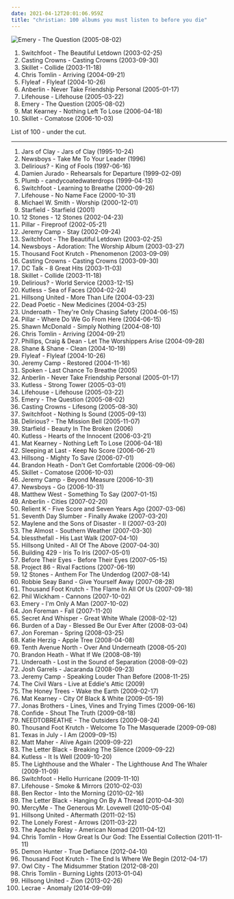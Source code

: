 ```yaml
---
date: 2021-04-12T20:01:06.959Z
title: "christian: 100 albums you must listen to before you die"
---
```

![Emery - The Question (2005-08-02)](http://coverartarchive.org/release/a7337747-fa84-4d3f-aa12-e53ad43cf745/4889657836-500.jpg "Emery - The Question (2005-08-02)")
<ol class="albums">
<li data-cover="http://coverartarchive.org/release/d637c414-07fb-3b98-9c57-caf4e9d70586/1547097863-500.jpg" data-tags="christian rock" role="button">Switchfoot - The Beautiful Letdown (2003-02-25)</li>
<li data-cover="http://coverartarchive.org/release/5fa87c4d-8e2c-4a00-89ab-1ae980031264/9420368954-500.jpg" data-tags="christian" role="button">Casting Crowns - Casting Crowns (2003-09-30)</li>
<li data-cover="http://coverartarchive.org/release/6281f0d7-1aa6-43b1-abd9-ee0ca999fb26/2220888510-500.jpg" data-tags="christian rock" role="button">Skillet - Collide (2003-11-18)</li>
<li data-cover="http://coverartarchive.org/release/1e336a49-093b-4328-85b9-dab7ebf2af41/8247802796-500.jpg" data-tags="christian" role="button">Chris Tomlin - Arriving (2004-09-21)</li>
<li data-cover="https://img.discogs.com/siliP9KWt0ywP1IntEzYd8rCZ84=/fit-in/350x350/filters:strip_icc():format(jpeg):mode_rgb():quality(90)/discogs-images/R-789078-1403779298-7728.jpeg.jpg" data-tags="alternative rock, rock, female vocalists" role="button">Flyleaf - Flyleaf (2004-10-26)</li>
<li data-cover="http://coverartarchive.org/release/0158574e-e762-4a5f-a927-ad925172605d/17944620848-500.jpg" data-tags="alternative rock" role="button">Anberlin - Never Take Friendship Personal (2005-01-17)</li>
<li data-cover="http://coverartarchive.org/release/ce40f247-a7aa-4784-b18d-35371df6e020/6596843046-500.jpg" data-tags="alternative rock, rock, alternative" role="button">Lifehouse - Lifehouse (2005-03-22)</li>
<li data-cover="http://coverartarchive.org/release/a7337747-fa84-4d3f-aa12-e53ad43cf745/4889657836-500.jpg" data-tags="emo, christian, emocore, rock, post-hardcore" role="button">Emery - The Question (2005-08-02)</li>
<li data-cover="https://img.discogs.com/ihYWSmPw0AwWWyMFFIaHYTuzsU8=/fit-in/220x219/filters:strip_icc():format(jpeg):mode_rgb():quality(90)/discogs-images/R-2116301-1439610592-2602.jpeg.jpg" data-tags="mat kearney" role="button">Mat Kearney - Nothing Left To Lose (2006-04-18)</li>
<li data-cover="http://coverartarchive.org/release/cd858900-f750-4c61-a782-1603f6f5b472/15028383485-500.jpg" data-tags="christian rock, alternative rock" role="button">Skillet - Comatose (2006-10-03)</li>
</ol>
List of 100 - under the cut.
<!-- more -->

_________________

<ol class="albums">
<li data-cover="https://img.discogs.com/mpe3E7LXu6m3UwIUpsbV-LZ53vc=/fit-in/301x300/filters:strip_icc():format(jpeg):mode_rgb():quality(90)/discogs-images/R-2603096-1292697581.jpeg.jpg" data-tags="christian, christian rock" role="button">
Jars of Clay - Jars of Clay (1995-10-24)
</li>
<li data-cover="https://img.discogs.com/6l-EtTTWaDrWkUIAyEKfiHq4i6A=/fit-in/600x592/filters:strip_icc():format(jpeg):mode_rgb():quality(90)/discogs-images/R-1564431-1590019803-6829.jpeg.jpg" data-tags="christian, christian rock, contemporary christian" role="button">
Newsboys - Take Me To Your Leader (1996)
</li>
<li data-cover="http://coverartarchive.org/release/85144985-adba-4d05-9905-c779ab4f91db/2104717117-500.jpg" data-tags="christian, worship" role="button">
Delirious? - King of Fools (1997-06-16)
</li>
<li data-cover="https://img.discogs.com/6YvUBqz0mvgKp-KqKZCn1CF_TR4=/fit-in/600x593/filters:strip_icc():format(jpeg):mode_rgb():quality(90)/discogs-images/R-1576537-1616526075-9955.jpeg.jpg" data-tags="singer-songwriter, christian, desert island, the dc - 90s, xy, olspur sub pop radio, olspur seattle radio, fucking awesome album, island albums, allmusicj" role="button">
Damien Jurado - Rehearsals for Departure (1999-02-09)
</li>
<li data-cover="http://coverartarchive.org/release/33c4eeff-157b-42cb-9ec4-b2be6dc76f42/1572846543-500.jpg" data-tags="alternative rock, female vocalists, christian, christian rock, girl rock, religious, candy, love track, lashgo98" role="button">
Plumb - candycoatedwaterdrops (1999-04-13)
</li>
<li data-cover="http://coverartarchive.org/release/71789b50-3b8b-4601-a027-75b8c15bc2b7/12942561796-500.jpg" data-tags="alternative rock" role="button">
Switchfoot - Learning to Breathe (2000-09-26)
</li>
<li data-cover="http://coverartarchive.org/release/bd00a78e-8cdb-4aef-a177-1ebd9a69b374/6623114975-500.jpg" data-tags="alternative rock, rock, alternative" role="button">
Lifehouse - No Name Face (2000-10-31)
</li>
<li data-cover="http://coverartarchive.org/release/97c7c9a2-c3c1-4aae-bed2-d2407a339a41/8288946939-500.jpg" data-tags="worship" role="button">
Michael W. Smith - Worship (2000-12-01)
</li>
<li data-cover="https://img.discogs.com/n-Z-6D4PDBr4UKPSLmbsP1Uujdw=/fit-in/475x475/filters:strip_icc():format(jpeg):mode_rgb():quality(90)/discogs-images/R-2180119-1268334982.jpeg.jpg" data-tags="christian rock" role="button">
Starfield - Starfield (2001)
</li>
<li data-cover="https://img.discogs.com/4iVcdo_rEcq6zrSE5BjHjlyH1qQ=/fit-in/600x587/filters:strip_icc():format(jpeg):mode_rgb():quality(90)/discogs-images/R-1593962-1586191495-6359.jpeg.jpg" data-tags="alternative rock, rock" role="button">
12 Stones - 12 Stones (2002-04-23)
</li>
<li data-cover="https://via.placeholder.com/450" data-tags="christian rock, christian" role="button">
Pillar - Fireproof (2002-05-21)
</li>
<li data-cover="http://coverartarchive.org/release/002cb686-6c99-4c5a-bcd8-91d0d95d7c63/9311799375-500.jpg" data-tags="jeremy camp, christian rock" role="button">
Jeremy Camp - Stay (2002-09-24)
</li>
<li data-cover="http://coverartarchive.org/release/d637c414-07fb-3b98-9c57-caf4e9d70586/1547097863-500.jpg" data-tags="christian rock" role="button">
Switchfoot - The Beautiful Letdown (2003-02-25)
</li>
<li data-cover="https://img.discogs.com/BAmVGDpBy4rQp_JFTj9Tu9DUB_8=/fit-in/600x597/filters:strip_icc():format(jpeg):mode_rgb():quality(90)/discogs-images/R-13099791-1548725330-9010.jpeg.jpg" data-tags="christian, modern worship, worship" role="button">
Newsboys - Adoration: The Worship Album (2003-03-27)
</li>
<li data-cover="http://coverartarchive.org/release/08902a42-9afa-3337-8267-b333a89dd5da/24702019693-500.jpg" data-tags="alternative rock" role="button">
Thousand Foot Krutch - Phenomenon (2003-09-09)
</li>
<li data-cover="http://coverartarchive.org/release/5fa87c4d-8e2c-4a00-89ab-1ae980031264/9420368954-500.jpg" data-tags="christian" role="button">
Casting Crowns - Casting Crowns (2003-09-30)
</li>
<li data-cover="https://img.discogs.com/sGynbsmk6XE4XNtG3tLO-2jHWnc=/fit-in/600x600/filters:strip_icc():format(jpeg):mode_rgb():quality(90)/discogs-images/R-4079146-1465313674-6247.jpeg.jpg" data-tags="christian" role="button">
DC Talk - 8 Great Hits (2003-11-03)
</li>
<li data-cover="http://coverartarchive.org/release/6281f0d7-1aa6-43b1-abd9-ee0ca999fb26/2220888510-500.jpg" data-tags="christian rock" role="button">
Skillet - Collide (2003-11-18)
</li>
<li data-cover="http://coverartarchive.org/release/cb1853ee-65ca-3bd9-8d9e-790fac70dc28/11401878573-500.jpg" data-tags="christian" role="button">
Delirious? - World Service (2003-12-15)
</li>
<li data-cover="http://coverartarchive.org/release/5163d5e5-77fa-45f0-906a-60f82f0eecac/4786609440-500.jpg" data-tags="christian rock, kutless" role="button">
Kutless - Sea of Faces (2004-02-24)
</li>
<li data-cover="http://coverartarchive.org/release/cc487b0b-422e-4f96-ad3d-bbeca43f1d15/2105718546-500.jpg" data-tags="christian, worship" role="button">
Hillsong United - More Than Life (2004-03-23)
</li>
<li data-cover="https://img.discogs.com/DzsZcP8IOXdd8AukKcjKD0hUUK4=/fit-in/500x500/filters:strip_icc():format(jpeg):mode_rgb():quality(90)/discogs-images/R-407309-1336738383-3595.jpeg.jpg" data-tags="post-hardcore, emocore" role="button">
Dead Poetic - New Medicines (2004-03-25)
</li>
<li data-cover="http://coverartarchive.org/release/12655151-895d-44e2-b0ee-c3a5e27a7d23/4202987952-500.jpg" data-tags="post-hardcore, screamo" role="button">
Underoath - They're Only Chasing Safety (2004-06-15)
</li>
<li data-cover="http://coverartarchive.org/release/814233a9-f6b0-4722-b4de-c9d60c015f45/2164745129-500.jpg" data-tags="christian rock" role="button">
Pillar - Where Do We Go From Here (2004-06-15)
</li>
<li data-cover="http://coverartarchive.org/release/9a9ed321-8fb6-4d98-9dae-408af1259e2d/25598338604-500.jpg" data-tags="christian, worship" role="button">
Shawn McDonald - Simply Nothing (2004-08-10)
</li>
<li data-cover="http://coverartarchive.org/release/1e336a49-093b-4328-85b9-dab7ebf2af41/8247802796-500.jpg" data-tags="christian" role="button">
Chris Tomlin - Arriving (2004-09-21)
</li>
<li data-cover="http://coverartarchive.org/release/c6b621db-16f1-486e-88c6-b3763815bbc6/15287228330-500.jpg" data-tags="christian, praise & worship, let the worshippers arise" role="button">
Phillips, Craig & Dean - Let The Worshippers Arise (2004-09-28)
</li>
<li data-cover="https://img.discogs.com/-18P4YAewkV2DDOOgt88XoAQ0Wk=/fit-in/415x400/filters:strip_icc():format(jpeg):mode_rgb():quality(90)/discogs-images/R-5819517-1421347472-6986.jpeg.jpg" data-tags="christian, worship, praise, praise & worship, indeliblegrace" role="button">
Shane & Shane - Clean (2004-10-19)
</li>
<li data-cover="https://img.discogs.com/siliP9KWt0ywP1IntEzYd8rCZ84=/fit-in/350x350/filters:strip_icc():format(jpeg):mode_rgb():quality(90)/discogs-images/R-789078-1403779298-7728.jpeg.jpg" data-tags="alternative rock, rock, female vocalists" role="button">
Flyleaf - Flyleaf (2004-10-26)
</li>
<li data-cover="http://coverartarchive.org/release/069e6afe-bbc0-4599-bb83-5bb63d40ced4/11111317856-500.jpg" data-tags="christian rock, christian" role="button">
Jeremy Camp - Restored (2004-11-16)
</li>
<li data-cover="http://coverartarchive.org/release/a0b40968-f389-48b1-a4e3-4ec6df5ec8d3/24383110980-500.jpg" data-tags="rock, christian" role="button">
Spoken - Last Chance To Breathe (2005)
</li>
<li data-cover="http://coverartarchive.org/release/0158574e-e762-4a5f-a927-ad925172605d/17944620848-500.jpg" data-tags="alternative rock" role="button">
Anberlin - Never Take Friendship Personal (2005-01-17)
</li>
<li data-cover="http://coverartarchive.org/release/d21053ad-f1fa-4534-a065-00965d1e4a16/4786624633-500.jpg" data-tags="christian, kutless, christian rock" role="button">
Kutless - Strong Tower (2005-03-01)
</li>
<li data-cover="http://coverartarchive.org/release/ce40f247-a7aa-4784-b18d-35371df6e020/6596843046-500.jpg" data-tags="alternative rock, rock, alternative" role="button">
Lifehouse - Lifehouse (2005-03-22)
</li>
<li data-cover="http://coverartarchive.org/release/a7337747-fa84-4d3f-aa12-e53ad43cf745/4889657836-500.jpg" data-tags="emo, christian, emocore, rock, post-hardcore" role="button">
Emery - The Question (2005-08-02)
</li>
<li data-cover="http://coverartarchive.org/release/dc76da18-de4d-4f4f-a946-d0f073a4a5ee/9420403008-500.jpg" data-tags="christian rock, christian, contemporary christian" role="button">
Casting Crowns - Lifesong (2005-08-30)
</li>
<li data-cover="http://coverartarchive.org/release/35c06536-c17d-4adb-a061-8078c84a0c13/6596490722-500.jpg" data-tags="christian rock, alternative rock" role="button">
Switchfoot - Nothing Is Sound (2005-09-13)
</li>
<li data-cover="http://coverartarchive.org/release/692a0019-b859-37e2-89ca-6bb347163b25/23523583262-500.jpg" data-tags="christian" role="button">
Delirious? - The Mission Bell (2005-11-07)
</li>
<li data-cover="https://img.discogs.com/ZTS1NcWfAAA0Ngx0JsC_ruNcmEA=/fit-in/500x500/filters:strip_icc():format(jpeg):mode_rgb():quality(90)/discogs-images/R-5561208-1396643446-1134.jpeg.jpg" data-tags="christian, christian rock, my music, starfield" role="button">
Starfield - Beauty In The Broken (2006)
</li>
<li data-cover="http://coverartarchive.org/release/5a3210c8-5c3e-48c8-8e8b-4e91d9610256/2220936532-500.jpg" data-tags="christian rock" role="button">
Kutless - Hearts of the Innocent (2006-03-21)
</li>
<li data-cover="https://img.discogs.com/ihYWSmPw0AwWWyMFFIaHYTuzsU8=/fit-in/220x219/filters:strip_icc():format(jpeg):mode_rgb():quality(90)/discogs-images/R-2116301-1439610592-2602.jpeg.jpg" data-tags="mat kearney" role="button">
Mat Kearney - Nothing Left To Lose (2006-04-18)
</li>
<li data-cover="https://img.discogs.com/Xxy0yj6KswjbbC2jaOkO0VwFOns=/fit-in/500x500/filters:strip_icc():format(jpeg):mode_rgb():quality(90)/discogs-images/R-4133493-1356444424-8753.jpeg.jpg" data-tags="indie, rock, acoustic, christian, christian rock, songs i love, 2000s, available on emusic, 2006 albums, after z" role="button">
Sleeping at Last - Keep No Score (2006-06-21)
</li>
<li data-cover="http://coverartarchive.org/release/ffceb083-1387-4762-8bcf-52554115aaa7/10539979573-500.jpg" data-tags="hillsong, worship" role="button">
Hillsong - Mighty To Save (2006-07-01)
</li>
<li data-cover="http://coverartarchive.org/release/9e79547c-41ca-48c8-a19d-d542beb4e0bc/2229177940-500.jpg" data-tags="christian" role="button">
Brandon Heath - Don't Get Comfortable (2006-09-06)
</li>
<li data-cover="http://coverartarchive.org/release/cd858900-f750-4c61-a782-1603f6f5b472/15028383485-500.jpg" data-tags="christian rock, alternative rock" role="button">
Skillet - Comatose (2006-10-03)
</li>
<li data-cover="http://coverartarchive.org/release/8e00b053-583a-4c48-a7ad-e88eb6805f5e/4786555443-500.jpg" data-tags="christian, christian rock, contemporary christian" role="button">
Jeremy Camp - Beyond Measure (2006-10-31)
</li>
<li data-cover="http://coverartarchive.org/release/0dec8f6e-9826-4cb9-9c24-5e87645f810f/9989527145-500.jpg" data-tags="christian" role="button">
Newsboys - Go (2006-10-31)
</li>
<li data-cover="https://img.discogs.com/i_FP1qwi5QqE3znTGLOvOdB4_Gs=/fit-in/600x596/filters:strip_icc():format(jpeg):mode_rgb():quality(90)/discogs-images/R-5488807-1529752537-6386.jpeg.jpg" data-tags="pop, christian, 00s" role="button">
Matthew West - Something To Say (2007-01-15)
</li>
<li data-cover="http://coverartarchive.org/release/04a93f62-fd7f-4e5b-a0ce-7ca314b44874/4889479113-500.jpg" data-tags="rock, christian rock" role="button">
Anberlin - Cities (2007-02-20)
</li>
<li data-cover="http://coverartarchive.org/release/8786d6f0-2b86-4c8b-b755-91ae537d2095/25368596465-500.jpg" data-tags="christian rock" role="button">
Relient K - Five Score and Seven Years Ago (2007-03-06)
</li>
<li data-cover="http://coverartarchive.org/release/5e426fa8-74fb-47ec-93df-944efb0d92df/4786675611-500.jpg" data-tags="christian, discoverockult, i love this band" role="button">
Seventh Day Slumber - Finally Awake (2007-03-20)
</li>
<li data-cover="http://coverartarchive.org/release/1b67ab50-5a1f-4fbf-97bf-08a0147b465f/26758185520-500.jpg" data-tags="hardcore" role="button">
Maylene and the Sons of Disaster - II (2007-03-20)
</li>
<li data-cover="http://coverartarchive.org/release/f1f6c952-8761-497d-9d25-4ee399198093/4889467365-500.jpg" data-tags="rock, alternative rock, post-hardcore, alternative" role="button">
The Almost - Southern Weather (2007-03-30)
</li>
<li data-cover="http://coverartarchive.org/release/a8403ef9-d956-48f3-8617-8c6ba5070ccd/18892961265-500.jpg" data-tags="emocore, post-hardcore, metalcore" role="button">
blessthefall - His Last Walk (2007-04-10)
</li>
<li data-cover="http://coverartarchive.org/release/215df49a-3a03-4b20-8ecd-f482e238acf6/9243496569-500.jpg" data-tags="christian" role="button">
Hillsong United - All Of The Above (2007-04-30)
</li>
<li data-cover="http://coverartarchive.org/release/cacd3e8f-1ac4-4328-9472-159693664f6d/24227116275-500.jpg" data-tags="christian rock" role="button">
Building 429 - Iris To Iris (2007-05-01)
</li>
<li data-cover="http://coverartarchive.org/release/a12d1805-794f-4744-ba79-c9e7dd7ffb5f/12049773567-500.jpg" data-tags="post-hardcore" role="button">
Before Their Eyes - Before Their Eyes (2007-05-15)
</li>
<li data-cover="http://coverartarchive.org/release/51ad8b1b-c7e2-41ea-9878-b022f3fb7e71/15856379118-500.jpg" data-tags="christian" role="button">
Project 86 - Rival Factions (2007-06-19)
</li>
<li data-cover="http://coverartarchive.org/release/31edc597-2f6a-4466-8e79-2f7ad5eae2fb/9227459438-500.jpg" data-tags="rock, alternative rock" role="button">
12 Stones - Anthem For The Underdog (2007-08-14)
</li>
<li data-cover="https://img.discogs.com/SHD0Wk_ObbWZNSXgkyEN8OX0ygA=/fit-in/500x500/filters:strip_icc():format(jpeg):mode_rgb():quality(90)/discogs-images/R-7321066-1438828737-7553.jpeg.jpg" data-tags="rock, christian, contemporary christian, discoverockult" role="button">
Robbie Seay Band - Give Yourself Away (2007-08-28)
</li>
<li data-cover="http://coverartarchive.org/release/bf7799a4-f0ef-4f0d-8bb7-8c203b25ea87/2220921783-500.jpg" data-tags="christian rock" role="button">
Thousand Foot Krutch - The Flame In All Of Us (2007-09-18)
</li>
<li data-cover="http://coverartarchive.org/release/2ef462be-3da6-4b8d-bc24-02f218b996a6/9857104493-500.jpg" data-tags="christian, christian rock, worship, modern worship, bennyblack" role="button">
Phil Wickham - Cannons (2007-10-02)
</li>
<li data-cover="http://coverartarchive.org/release/6cde0836-0a0a-4690-b87c-52443eba7366/4889651746-500.jpg" data-tags="christian, post-hardcore" role="button">
Emery - I'm Only A Man (2007-10-02)
</li>
<li data-cover="http://coverartarchive.org/release/a2d333dd-bccd-4b87-8d24-e884fdc954ea/23547812365-500.jpg" data-tags="80s, christian, solo album" role="button">
Jon Foreman - Fall (2007-11-20)
</li>
<li data-cover="https://via.placeholder.com/450" data-tags="rock, christian" role="button">
Secret And Whisper - Great White Whale (2008-02-12)
</li>
<li data-cover="http://coverartarchive.org/release/f0107d42-e161-422c-807c-f0ace39d32c6/2533532968-500.jpg" data-tags="screamo, metalcore, post-hardcore, melodic hardcore, emocore" role="button">
Burden of a Day - Blessed Be Our Ever After (2008-03-04)
</li>
<li data-cover="http://coverartarchive.org/release/d1eba007-b4fe-44a4-9eaa-f9e27be40cfa/23547816398-500.jpg" data-tags="singer-songwriter, inspriational" role="button">
Jon Foreman - Spring (2008-03-25)
</li>
<li data-cover="http://coverartarchive.org/release/b1fa01c6-84d4-4406-9318-ea42d9644ba2/2516129631-500.jpg" data-tags="rock, alternative, singer-songwriter, christian" role="button">
Katie Herzig - Apple Tree (2008-04-08)
</li>
<li data-cover="http://coverartarchive.org/release/5deeaeca-3c3d-4a26-bfb6-3c35e46f239c/16397739294-500.jpg" data-tags="christian rock" role="button">
Tenth Avenue North - Over And Underneath (2008-05-20)
</li>
<li data-cover="http://coverartarchive.org/release/fba54ab8-9173-448b-9f57-711650eec817/9025260274-500.jpg" data-tags="christian" role="button">
Brandon Heath - What If We (2008-08-19)
</li>
<li data-cover="http://coverartarchive.org/release/257fc109-3150-431b-8670-39bec0b62e08/28727135104-500.jpg" data-tags="post-hardcore, metalcore" role="button">
Underoath - Lost in the Sound of Separation (2008-09-02)
</li>
<li data-cover="https://img.discogs.com/XV7TUIT67UahYV_2TRyP4KAxdtk=/fit-in/350x350/filters:strip_icc():format(jpeg):mode_rgb():quality(90)/discogs-images/R-5610216-1397922565-2842.jpeg.jpg" data-tags="folk, christian" role="button">
Josh Garrels - Jacaranda (2008-09-23)
</li>
<li data-cover="http://coverartarchive.org/release/a1fee564-6b40-4e99-a79c-be1ef8780cae/4786588304-500.jpg" data-tags="christian, my fav" role="button">
Jeremy Camp - Speaking Louder Than Before (2008-11-25)
</li>
<li data-cover="https://via.placeholder.com/450" data-tags="the civil wars" role="button">
The Civil Wars - Live at Eddie's Attic (2009)
</li>
<li data-cover="https://img.discogs.com/XZFcpSk42RLr89-Xk3DjYAmsJYQ=/fit-in/170x170/filters:strip_icc():format(jpeg):mode_rgb():quality(90)/discogs-images/R-8033187-1453843225-2147.jpeg.jpg" data-tags="christian" role="button">
The Honey Trees - Wake the Earth (2009-02-17)
</li>
<li data-cover="https://img.discogs.com/WpcLlPnfaVQmpGjEeIBvw92-Du8=/fit-in/320x320/filters:strip_icc():format(jpeg):mode_rgb():quality(90)/discogs-images/R-4198889-1358372989-7472.jpeg.jpg" data-tags="fusion, modern rock" role="button">
Mat Kearney - City Of Black & White (2009-05-19)
</li>
<li data-cover="https://img.discogs.com/Yi_XOAkQGi-qWdO0HPWH-690QQc=/fit-in/600x546/filters:strip_icc():format(jpeg):mode_rgb():quality(90)/discogs-images/R-10748710-1503598896-8622.jpeg.jpg" data-tags="pop" role="button">
Jonas Brothers - Lines, Vines and Trying Times (2009-06-16)
</li>
<li data-cover="http://coverartarchive.org/release/a889c4bc-eb48-433e-a249-611ce2d8a5ea/15536962713-500.jpg" data-tags="metalcore" role="button">
Confide - Shout The Truth (2009-08-18)
</li>
<li data-cover="http://coverartarchive.org/release/68453bb1-969e-4960-8eaf-a2a1a35306eb/16546439880-500.jpg" data-tags="acoustic, christian, discoverockult, tyde moore radio" role="button">
NEEDTOBREATHE - The Outsiders (2009-08-24)
</li>
<li data-cover="http://coverartarchive.org/release/60192b98-c51c-4c83-a6ff-5ad25914a5b1/24702000446-500.jpg" data-tags="rock, christian rock, alternative rock" role="button">
Thousand Foot Krutch - Welcome To The Masquerade (2009-09-08)
</li>
<li data-cover="https://img.discogs.com/WNsNS0WFCOd9vER1eNncrnt7WyI=/fit-in/600x599/filters:strip_icc():format(jpeg):mode_rgb():quality(90)/discogs-images/R-2457192-1517878241-7194.jpeg.jpg" data-tags="metalcore, metal" role="button">
Texas in July - I Am (2009-09-15)
</li>
<li data-cover="https://img.discogs.com/mVUuXk0ZJEX-FJH8OvSMWhVMFNQ=/fit-in/500x500/filters:strip_icc():format(jpeg):mode_rgb():quality(90)/discogs-images/R-7452192-1452218668-9513.jpeg.jpg" data-tags="christian" role="button">
Matt Maher - Alive Again (2009-09-22)
</li>
<li data-cover="http://coverartarchive.org/release/fe712183-3974-41d4-acec-be09f14739c5/6986771021-500.jpg" data-tags="alternative rock, christian" role="button">
The Letter Black - Breaking The Silence (2009-09-22)
</li>
<li data-cover="http://coverartarchive.org/release/7f7f8466-12ce-4f50-af91-347076e8ee13/935615917-500.jpg" data-tags="christian" role="button">
Kutless - It Is Well (2009-10-20)
</li>
<li data-cover="http://coverartarchive.org/release/2a0ce644-3390-403b-ac6e-9f094c5340d0/17544197691-500.jpg" data-tags="indie, folk, christian" role="button">
The Lighthouse and the Whaler - The Lighthouse And The Whaler (2009-11-09)
</li>
<li data-cover="http://coverartarchive.org/release/bef45c7f-fbc8-4cbc-af6e-c011c0efd28f/7587678218-500.jpg" data-tags="rock, christian rock, alternative, alternative rock" role="button">
Switchfoot - Hello Hurricane (2009-11-10)
</li>
<li data-cover="https://img.discogs.com/fQHNOqpx7Y7c0YHE4skjYWlMq9I=/fit-in/600x600/filters:strip_icc():format(jpeg):mode_rgb():quality(90)/discogs-images/R-2259635-1280745146.jpeg.jpg" data-tags="rock, lifehouse" role="button">
Lifehouse - Smoke & Mirrors (2010-02-03)
</li>
<li data-cover="http://coverartarchive.org/release/664b7677-9bb8-4d0a-9cda-62d47af5b748/5765668851-500.jpg" data-tags="christian, boy in love" role="button">
Ben Rector - Into the Morning (2010-02-16)
</li>
<li data-cover="http://coverartarchive.org/release/c72a398e-6cc9-4b27-ae48-c83e9c1d2e13/6986721749-500.jpg" data-tags="alternative rock, hard rock, christian, christian rock, rock, female vocalists, gothic metal" role="button">
The Letter Black - Hanging On By A Thread (2010-04-30)
</li>
<li data-cover="http://coverartarchive.org/release/a1db751f-c409-4ca1-a0ad-f555dda1c04b/9420158033-500.jpg" data-tags="christian, christian rock" role="button">
MercyMe - The Generous Mr. Lovewell (2010-05-04)
</li>
<li data-cover="http://coverartarchive.org/release/ee3188af-eaae-4c38-b9ec-19d857cc1320/9243450165-500.jpg" data-tags="christian, worship, praise" role="button">
Hillsong United - Aftermath (2011-02-15)
</li>
<li data-cover="http://coverartarchive.org/release/df2fe470-b0a0-4f23-80d8-7bf987d38913/7840225389-500.jpg" data-tags="christian" role="button">
The Lonely Forest - Arrows (2011-03-22)
</li>
<li data-cover="http://coverartarchive.org/release/16ce459c-bda7-49f4-b8e8-65a033886fe6/18790060721-500.jpg" data-tags="christian, christian folk" role="button">
The Apache Relay - American Nomad (2011-04-12)
</li>
<li data-cover="http://coverartarchive.org/release/60f69cfa-149e-46b5-8cb5-0a38c8b1fd7d/6955810527-500.jpg" data-tags="pop, christian, worship, praise" role="button">
Chris Tomlin - How Great Is Our God: The Essential Collection (2011-11-11)
</li>
<li data-cover="http://coverartarchive.org/release/249fff88-c722-492c-9c2c-5057fde75de2/6779333944-500.jpg" data-tags="metalcore, christian, melodic metalcore" role="button">
Demon Hunter - True Defiance (2012-04-10)
</li>
<li data-cover="http://coverartarchive.org/release/c36f7bfb-a0bb-4a1b-9d5d-65c0d2b5c473/1545918273-500.jpg" data-tags="alternative rock, christian rock, hard rock, alternative metal, nu metal" role="button">
Thousand Foot Krutch - The End Is Where We Begin (2012-04-17)
</li>
<li data-cover="http://coverartarchive.org/release/6495f7ac-39ee-4ddc-8f40-03b3c11409fb/6023678970-500.jpg" data-tags="2012" role="button">
Owl City - The Midsummer Station (2012-08-20)
</li>
<li data-cover="http://coverartarchive.org/release/5f59b30b-eccc-478e-93fb-cb2916f1902c/3561700047-500.jpg" data-tags="christian" role="button">
Chris Tomlin - Burning Lights (2013-01-04)
</li>
<li data-cover="http://coverartarchive.org/release/ba4912d1-89f5-44bb-96c7-541814c79641/3429573413-500.jpg" data-tags="rock, christian, contemporary christian" role="button">
Hillsong United - Zion (2013-02-26)
</li>
<li data-cover="http://coverartarchive.org/release/baa88735-3574-4aba-ac32-d29b406bb68c/8283236994-500.jpg" data-tags="hip hop, christian, holy hip hop, lacrae" role="button">
Lecrae - Anomaly (2014-09-09)
</li>
</ol>